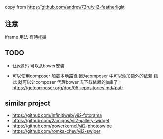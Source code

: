 copy from https://github.com/andrew72ru/yii2-featherlight

## 注意
iframe 用法 有待挖掘

## TODO 
- 让js源码 可以从bower安装 

- 可以使用composer 加载本地路径
因为composer 中可以添加额外的依赖  籍此 就可以让composer 代理bower 去下载依赖的js库了！
https://getcomposer.org/doc/05-repositories.md#path

## similar project

- https://github.com/Infinitiweb/yii2-fotorama
- https://github.com/2amigos/yii2-gallery-widget
- https://github.com/powerkernel/yii2-photoswipe
- https://github.com/romka-chev/yii2-swiper